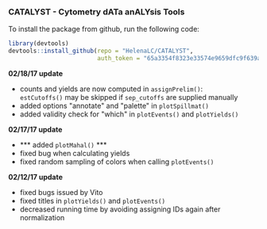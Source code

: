 ### CATALYST - Cytometry dATa anALYsis Tools

To install the package from github, run the following code:

```r
library(devtools)
devtools::install_github(repo = "HelenaLC/CATALYST", 
                         auth_token = "65a3354f8323e33574e9659dfc9f639a47149e47")
```

**02/18/17 update**

- counts and yields are now computed in `assignPrelim()`:  
  `estCutoffs()` may be skipped if `sep_cutoffs` are supplied manually
- added options "annotate" and "palette" in `plotSpillmat()`
- added validity check for "which" in `plotEvents()` and `plotYields()`

**02/17/17 update**

- *** added `plotMahal()` ***
- fixed bug when calculating yields
- fixed random sampling of colors when calling `plotEvents()`

**02/12/17 update**

- fixed bugs issued by Vito
- fixed titles in `plotYields()` and `plotEvents()`
- decreased running time by avoiding assigning IDs again after normalization
